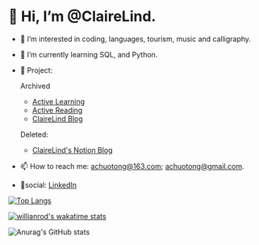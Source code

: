 # 👋 Hi, I’m @ClaireLind.

- 🧡 I’m interested in coding, languages, tourism, music and calligraphy.

- 🌱 I’m currently learning SQL, and Python.

- 🌟 Project: 

    Archived
  - [Active Learning](https://clairelind1.github.io/)
  - [Active Reading](https://activereadings.top)
  - [ClaireLind Blog](https://clairelind.top)

  Deleted:
  - [ClaireLind's Notion Blog](https://notion-next-kohl-sigma.vercel.app/)


- 📫 How to reach me: achuotong@163.com; achuotong@gmail.com.
- 🔗social: [LinkedIn](https://www.linkedin.com/in/tong-chu-925a84224)

<!---
ClaireLind1/ClaireLind1 is a ✨ special ✨ repository because its `README.md` (this file) appears on your GitHub profile.
You can click the Preview link to take a look at your changes.
--->

[![Top Langs](https://github-readme-stats.vercel.app/api/top-langs/?username=anuraghazra&layout=compact)](https://github.com/anuraghazra/github-readme-stats)

[![willianrod's wakatime stats](https://github-readme-stats.vercel.app/api/wakatime?username=willianrod)](https://github.com/anuraghazra/github-readme-stats)

![Anurag's GitHub stats](https://github-readme-stats.vercel.app/api?username=ClaireLind1&show_icons=true)


